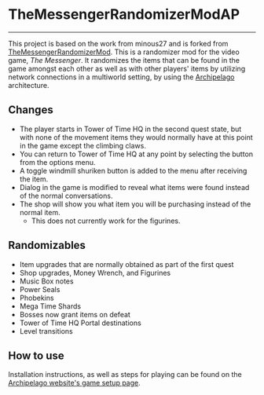 # TheMessengerRandomizerModAP
---

This project is based on the work from minous27 and is forked from [TheMessengerRandomizerMod](https://github.com/minous27/TheMessengerRandomizerMod).
This is a randomizer mod for the video game, *The Messenger*. It randomizes the items that can be found in the game
amongst each other as well as with other players' items by utilizing network connections in a multiworld setting, by
using the [Archipelago](https://archipelago.gg) architecture.

## Changes

* The player starts in Tower of Time HQ in the second quest state, but with none of the movement items they would
normally have at this point in the game except the climbing claws.
* You can return to Tower of Time HQ at any point by selecting the button from the options menu.
* A toggle windmill shuriken button is added to the menu after receiving the item. 
* Dialog in the game is modified to reveal what items were found instead of the normal conversations.
* The shop will show you what item you will be purchasing instead of the normal item.
  * This does not currently work for the figurines. 

## Randomizables

* Item upgrades that are normally obtained as part of the first quest
* Shop upgrades, Money Wrench, and Figurines
* Music Box notes
* Power Seals
* Phobekins
* Mega Time Shards
* Bosses now grant items on defeat
* Tower of Time HQ Portal destinations
* Level transitions

## How to use
Installation instructions, as well as steps for playing can be found on the [Archipelago website's game setup page](https://archipelago.gg/tutorial/The%20Messenger/setup/en).
